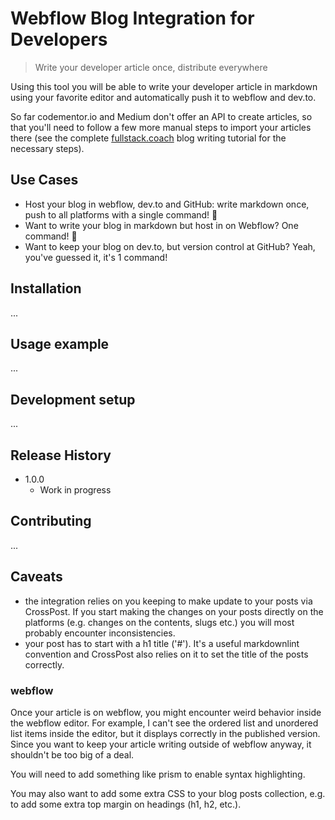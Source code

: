 # Webflow Blog Integration for Developers

> Write your developer article once, distribute everywhere

Using this tool you will be able to write your developer article in markdown
using your favorite editor and automatically push it to webflow and dev.to.

So far codementor.io and Medium don't offer an API to create articles, so that
you'll need to follow a few more manual steps to import your articles there
(see the complete [fullstack.coach](https://fullstack.coach) blog writing
tutorial for the necessary steps).

## Use Cases

- Host your blog in webflow, dev.to and GitHub: write markdown once, push to all
platforms with a single command! 🚀
- Want to write your blog in markdown but host in on Webflow? One command! 🚀
- Want to keep your blog on dev.to, but version control at GitHub? Yeah, you've
guessed it, it's 1 command!

## Installation

...

## Usage example

...

## Development setup

...

## Release History

* 1.0.0
  * Work in progress

## Contributing

...

## Caveats

- the integration relies on you keeping to make update to your posts via
CrossPost. If you start making the changes on your posts directly on the platforms
(e.g. changes on the contents, slugs etc.) you will most probably encounter inconsistencies.
- your post has to start with a h1 title ('#'). It's a useful markdownlint convention and CrossPost also relies on it to set the title of the posts correctly.

### webflow

Once your article is on webflow, you might encounter weird behavior inside the
webflow editor. For example, I can't see the ordered list and unordered list items
inside the editor, but it displays correctly in the published version. Since you
want to keep your article writing outside of webflow anyway, it shouldn't be too
big of a deal.

You will need to add something like prism to enable syntax highlighting.

You may also want to add some extra CSS to your blog posts collection, e.g. to
add some extra top margin on headings (h1, h2, etc.).
